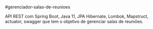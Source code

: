 #gerenciador-salas-de-reunioes

API REST com Spring Boot, Java 11, JPA Hibernate, Lombok, Mapstruct, actuator, swagger que tem o objetivo de gerenciar salas de reuniões.
